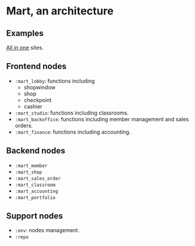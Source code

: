# Mart, an architecture

## Examples

[All in one](examples/all_in_one/) sites.

## Frontend nodes

- `:mart_lobby`: functions including
  - shopwindow
  - shop
  - checkpoint
  - cashier
- `:mart_studio`: functions including classrooms.
- `:mart_backoffice`: functions including member management and sales orders.
- `:mart_finance`: functions including accounting.

## Backend nodes

- `:mart_member`
- `:mart_shop`
- `:mart_sales_order`
- `:mart_classroom`
- `:mart_accounting`
- `:mart_portfolio`

## Support nodes

- `:env`: nodes management.
- `:repo`
